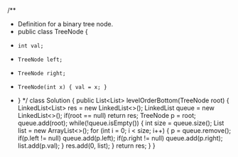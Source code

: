 /**
 * Definition for a binary tree node.
 * public class TreeNode {
 *     int val;
 *     TreeNode left;
 *     TreeNode right;
 *     TreeNode(int x) { val = x; }
 * }
 */
class Solution {
    public List<List<Integer>> levelOrderBottom(TreeNode root) {
        LinkedList<List<Integer>> res = new LinkedList<>();
        LinkedList<TreeNode> queue = new LinkedList<>();
        if(root == null) return res;
        TreeNode p = root;
        queue.add(root);
        while(!queue.isEmpty()) {
            int size = queue.size();
            List<Integer> list = new ArrayList<>();
            for (int i = 0; i < size; i++) {
                p = queue.remove();
                if(p.left != null) queue.add(p.left);
                if(p.right != null) queue.add(p.right);
                list.add(p.val);
            }
            res.add(0, list);
        }
        return res;
    }
}
